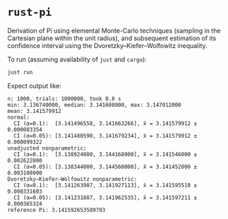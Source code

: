 `rust-pi`
===
Derivation of Pi using elemental Monte-Carlo techniques (sampling in the Cartesian plane within the unit radius), and
subsequent estimation of its confidence interval using the Dvoretzky–Kiefer–Wolfowitz inequality.

To run (assuming availability of `just` and `cargo`):

```sh
just run
```

Expect output like:

```
n: 1000, trials: 1000000, took 0.8 s
min: 3.136740000, median: 3.141608000, max: 3.147012000
mean: 3.141579912
normal:
  CI (α=0.1):  [3.141496558, 3.141663266], x̄ = 3.141579912 ± 0.000083354
  CI (α=0.05): [3.141480590, 3.141679234], x̄ = 3.141579912 ± 0.000099322
unadjusted nonparametric:
  CI (α=0.1):  [3.138924000, 3.144168000], x̄ = 3.141546000 ± 0.002622000
  CI (α=0.05): [3.138344000, 3.144560000], x̄ = 3.141452000 ± 0.003108000
Dvoretzky–Kiefer–Wolfowitz nonparametric:
  CI (α=0.1):  [3.141263907, 3.141927113], x̄ = 3.141595510 ± 0.000331603
  CI (α=0.05): [3.141231887, 3.141962535], x̄ = 3.141597211 ± 0.000365324
reference Pi: 3.141592653589793
```